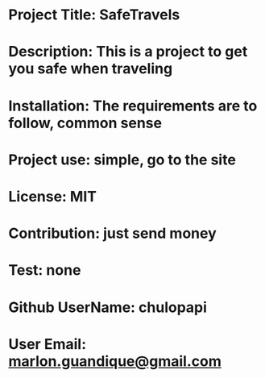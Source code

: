 # Project Title: SafeTravels
# Description:  This is a project to get you safe when traveling
# Installation:  The requirements are to follow, common sense
# Project use:  simple, go to the site
# License:  MIT
# Contribution:  just send money
# Test:  none
# Github UserName:  chulopapi
# User Email:  marlon.guandique@gmail.com
